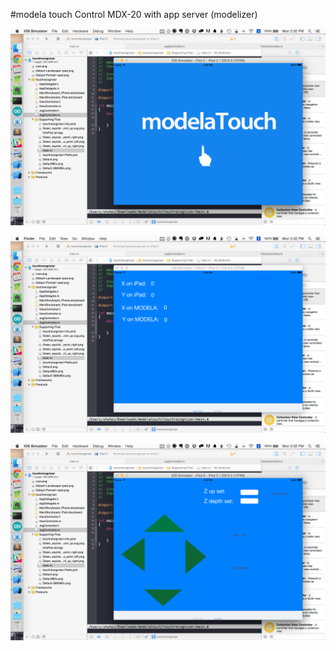 #modela touch
Control MDX-20 with app server (modelizer)

![welcome.png](image/welcome.png)


![touch.png](image/touch.png)


![jog.png](image/jog.png)

